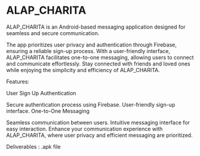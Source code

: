 # ALAP_CHARITA
ALAP_CHARITA is an Android-based messaging application designed for seamless and secure communication.

The app prioritizes user privacy and authentication through Firebase, ensuring a reliable sign-up process. With a user-friendly interface, ALAP_CHARITA facilitates one-to-one messaging, allowing users to connect and communicate effortlessly. Stay connected with friends and loved ones while enjoying the simplicity and efficiency of ALAP_CHARITA.

Features:

User Sign Up Authentication

Secure authentication process using Firebase. User-friendly sign-up interface. One-to-One Messaging

Seamless communication between users. Intuitive messaging interface for easy interaction. Enhance your communication experience with ALAP_CHARITA, where user privacy and efficient messaging are prioritized.

Deliverables : .apk file


